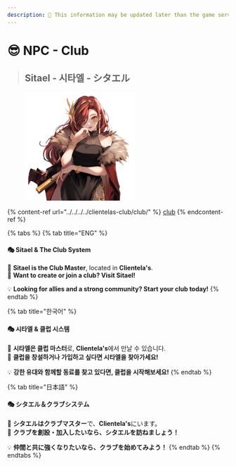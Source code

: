 ```yaml
---
description: 🛑 This information may be updated later than the game server data.
---
```


# 😎 NPC - Club

> ## Sitael - 시타엘 - シタエル

<figure><img src="../../../../.gitbook/assets/KakaoTalk_20230824_120313487_02.png" alt="" width="250"><figcaption></figcaption></figure>

{% content-ref url="../../../../clientelas-club/club/" %}
[club](../../../../clientelas-club/club/)
{% endcontent-ref %}

{% tabs %}
{% tab title="ENG" %}
#### 🎭 **Sitael & The Club System**

🔹 **Sitael is the Club Master**, located in **Clientela's**.\
🔹 **Want to create or join a club? Visit Sitael!**

💡 **Looking for allies and a strong community? Start your club today!**
{% endtab %}

{% tab title="한국어" %}
#### 🎭 **시타엘 & 클럽 시스템**

🔹 **시타엘은 클럽 마스터**로, **Clientela's**에서 만날 수 있습니다.\
🔹 **클럽을 창설하거나 가입하고 싶다면 시타엘을 찾아가세요!**

💡 **강한 유대와 함께할 동료를 찾고 있다면, 클럽을 시작해보세요!**
{% endtab %}

{% tab title="日本語" %}
#### 🎭 **シタエル＆クラブシステム**

🔹 **シタエルはクラブマスター**で、**Clientela's**にいます。\
🔹 **クラブを創設・加入したいなら、シタエルを訪ねましょう！**

💡 **仲間と共に強くなりたいなら、クラブを始めてみよう！**
{% endtab %}
{% endtabs %}

